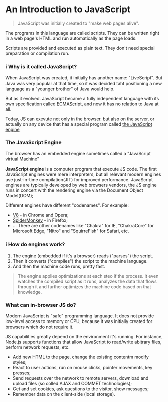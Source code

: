 # An Introduction to JavaScript

> JavaScript was initially created to "make web pages alive".

The programs in this language are called scripts. They can be written right in a web page's HTML and run automatically as the page loads.

Scripts are provided and executed as plain text. They don't need special preparation or compilation run.

### :information_source: Why is it called JavaScript?

When JavaScript was created, it initially has another name: "LiveScript". But Java was very popular at that time, so it was decided taht positioning a new language as a "younger brother" of Java would help.

But as it evolved. JavaScript became a fully independent language with its own specification called [ECMAScript](https://en.wikipedia.org/wiki/ECMAScript), and now it has no relation to Java at all.

Today, JS can exevute not only in the browser. but also on the server, or actually on any device that has a special program called [the JavaScript engine](https://en.wikipedia.org/wiki/JavaScript_engine)

### The JavaScript Engine

The browser has an embedded engine sometimes called a "JavaScript virtual Machine"

**JavaScript engine** is a computer program that execute JS code. The first JavaScript engines were mere interpreters, but all relevant modern engines use just-in-time compilation(JIT) for improved performance. JavaScript engines are typically developed by web browsers vendors, the JS engine runs in concert with the rendering engine via the Document Object Model(DOM);

Different engines have different "codenames". For example:

- [V8](<https://en.wikipedia.org/wiki/V8_(JavaScript_engine)>) - in Chrome and Opera;
- [SpiderMonkey](https://en.wikipedia.org/wiki/SpiderMonkey) - in Firefox;
- ... There are other codenames like "Chakra" for IE, "ChakraCore" for Microsoft Edge, "Nitro" and "SquirreFish" for Safari, etc.

### :information_source: How do engines work?

1. The engine (embedded if it's a browser) reads ("parses") the script.
2. Then it converts ("compiles") the script to the machine language.
3. And then the machine code runs, pretty fast.

> The engine applies optimizations at each steo if the process. It even watches the compiled script as it runs, analyzes the data that flows through it and further optimizes the machine code based on that knowledge.

### What can in-browser JS do?

Modern JavaScript is "safe" programming language. It does not provide low-level access to memory or CPU, because it was initially created for browsers which do not require it.

JS capabilities greatly depend on the environment it's running. For instance, Node.js supports functions that allow JavaScript to read/write abitrary files, perform network requests, etc.

- Add new HTML to the page, change the existing contentm modify styles;
- React to user actions, run on mouse clicks, pointer movements, key presses;
- Send requests over the network to remote servers, download and upload files (so colled AJAX and COMMET technologies);
- Get and set cookies, ask questions to the visitor, show messages;
- Remember data on the client-side (local storage).
